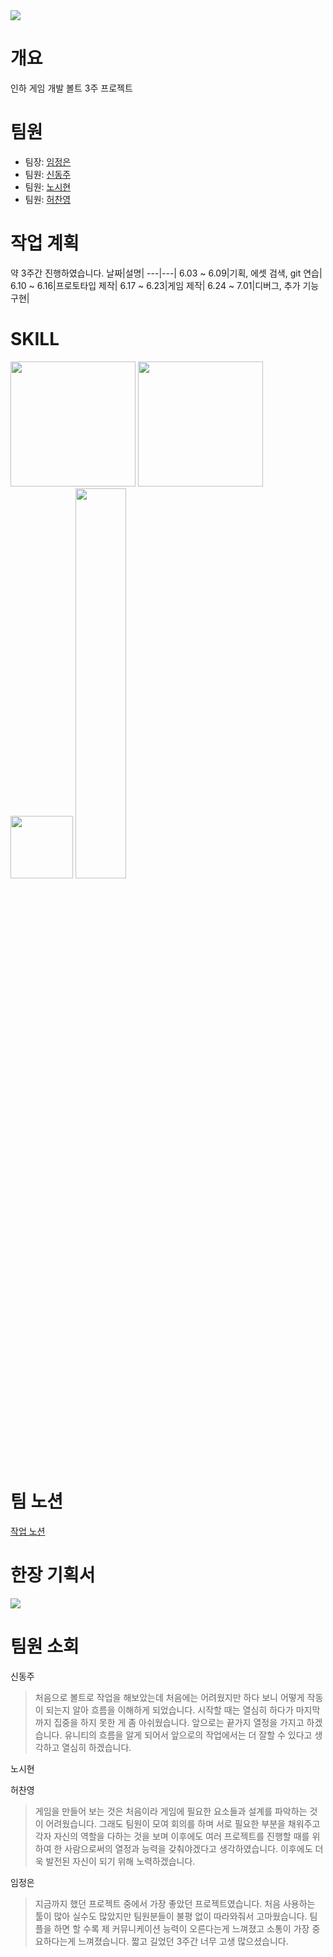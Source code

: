 <img src = "https://i.esdrop.com/d/f/kPk8OZq6Wq/FRIwra7RP3.png">

# 개요
인하 게임 개발 볼트 3주 프로젝트

# 팀원
* 팀장: [임정은](https://github.com/ycs-202007021)
* 팀원: [신동주](https://github.com/sdj3701)
* 팀원: [노시현](https://github.com/NohZZang)
* 팀원: [허찬영](https://github.com/cksdud624)

# 작업 계획
약 3주간 진행하였습니다.
날짜|설명|
---|---|
6.03 ~ 6.09|기획, 에셋 검색, git 연습|
6.10 ~ 6.16|프로토타입 제작|
6.17 ~ 6.23|게임 제작|
6.24 ~ 7.01|디버그, 추가 기능 구현|

# SKILL
<img src= "https://i.esdrop.com/d/f/kPk8OZq6Wq/2nlPhSjcab.png" width= "200px" > <img src= "https://i.esdrop.com/d/f/kPk8OZq6Wq/LHV6ezaozO.png" width= "200px"> <br>
<img src="https://i.esdrop.com/d/f/kPk8OZq6Wq/fOdgFpG09G.png" width= "100px"> <img src="https://i.esdrop.com/d/f/kPk8OZq6Wq/dp4JClAlvZ.png" width= "40%">


# 팀 노션
[작업 노션](https://www.notion.so/Main-595f7cc1778747509193e9cefe198ade?pvs=4)

# 한장 기획서
<img src= "https://i.esdrop.com/d/f/kPk8OZq6Wq/rspN4WqKX9.png">

# 팀원 소회

신동주 
> 처음으로 볼트로 작업을 해보았는데 처음에는 어려웠지만 하다 보니 어떻게 작동이 되는지 알아 흐름을 이해하게 되었습니다.
시작할 때는 열심히 하다가 마지막까지 집중을 하지 못한 게 좀 아쉬웠습니다.
앞으로는 끝가지 열정을 가지고 하겠습니다.
유니티의 흐름을 알게 되어서 앞으로의 작업에서는 더 잘할 수 있다고 생각하고 열심히 하겠습니다.
> 
노시현
> 
허찬영
> 게임을 만들어 보는 것은 처음이라 게임에 필요한 요소들과 설계를 파악하는 것이 어려웠습니다. 그래도 팀원이 모여 회의를 하며 서로 필요한 부분을 채워주고 각자 자신의 역할을 다하는 것을 보며 이후에도 여러 프로젝트를 진행할 때를 위하여 한 사람으로써의 열정과 능력을 갖춰야겠다고 생각하였습니다. 이후에도 더욱 발전된 자신이 되기 위해 노력하겠습니다.
> 
임정은
> 지금까지 했던 프로젝트 중에서 가장 좋았던 프로젝트였습니다.
처음 사용하는 툴이 많아 실수도 많았지만 팀원분들이 불평 없이 따라와줘서 고마웠습니다.
팀플을 하면 할 수록 제 커뮤니케이션 능력이 오른다는게 느껴졌고 소통이 가장 중요하다는게 느껴졌습니다.
짧고 길었던 3주간 너무 고생 많으셨습니다.
>

